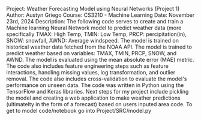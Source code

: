 Project: Weather Forecasting Model using Neural Networks (Project 1) Author: Austyn Griego Course: CS3210 - Machine Learning Date: November 23rd, 2024 Description: The following code serves to create and train a Machine learning Neural Network model to predict weather data (more specifically TMAX: High Temp, TMIN: Low Temp, PRCP: percipitation(in), SNOW: snowfall, AWND: Average windspeed. The model is trained on historical weather data fetched from the NOAA API. The model is trained to predict weather based on variables: TMAX, TMIN, PRCP, SNOW, and AWND. The model is evaluated using the mean absolute error (MAE) metric. The code also includes feature engineering steps such as feature interactions, handling missing values, log transformation, and outlier removal. The code also includes cross-validation to evaluate the model's performance on unseen data. The code was written in Python using the TensorFlow and Keras libraries. Next steps for my project include pickling the model and creating a web application to make weather predictions (ultimatelty in the form of a forecast) based on users inputed area code.
To get to model code/notebook go into Project/SRC/model.py
